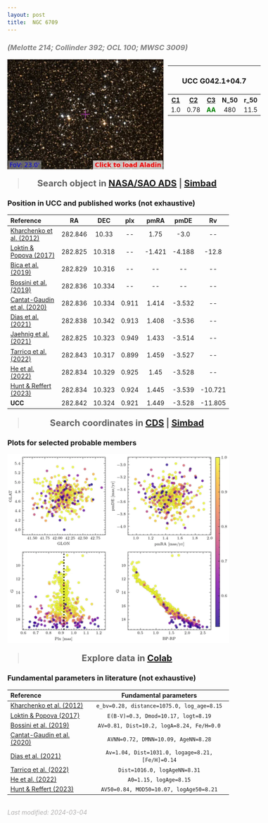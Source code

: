 ```yaml
---
layout: post
title:  NGC 6709
---
```

<h3><span style="color: #808080;"><i>(Melotte 214; Collinder 392; OCL 100; MWSC 3009)</i></span></h3><div style="display: flex; justify-content: space-between; width:720px;height:250px">
<div style="text-align: center;">
<!-- WEBP image -->
<img id="myImage" src="https://raw.githubusercontent.com/ucc23/Q1P/main/plots/ngc6709_aladin.webp" alt="Clickable Image" style="width:355px;height:250px; cursor: pointer;">

<!-- Div to contain Aladin Lite viewer -->
<div id="aladin-lite-div" style="width:355px;height:250px;display:none;"></div>

<!-- Aladin Lite script (will be loaded after the image is clicked) -->
<script type="text/javascript">
// Function to load Aladin Lite after image click and hide the image
function loadAladinLiteAndHideImage() {
    // Dynamically load the Aladin Lite script
    let aladinScript = document.createElement('script');
    aladinScript.src = "https://aladin.cds.unistra.fr/AladinLite/api/v3/latest/aladin.js";
    aladinScript.charset = "utf-8";
    aladinScript.onload = function () {
        A.init.then(() => {
            let aladin = A.aladin('#aladin-lite-div', {survey:"P/DSS2/color", fov:0.383, target: "282.842 10.324"});
            // Remove the image
            document.getElementById('myImage').remove();
            // Hide the image
            //document.getElementById('myImage').style.visibility = "hidden";
            // Show the Aladin Lite viewer
            document.getElementById('aladin-lite-div').style.display = 'block';
        });
     };
    document.head.appendChild(aladinScript);
}
// Event listener for image click
document.getElementById('myImage').addEventListener('click', loadAladinLiteAndHideImage);
</script>
</div>
<!-- Left block -->

<table style="text-align: center; width:355px;height:250px;">
  <!-- Row 1 (title) -->
  <tr>
    <td colspan="5"><h3>UCC G042.1+04.7</h3></td>
  </tr>
  <!-- Row 2 -->
  <tr>
    <th><a href="https://ucc.ar/faq#what-are-the-c1-c2-and-c3-parameters" title="Photometric class">C1</a></th>
    <th><a href="https://ucc.ar/faq#what-are-the-c1-c2-and-c3-parameters" title="Density class">C2</a></th>
    <th><a href="https://ucc.ar/faq#what-are-the-c1-c2-and-c3-parameters" title="Combined class">C3</a></th>
    <th><div title="Stars with membership probability >50%">N_50</div></th>
    <th><div title="Radius that contains half the members [arcmin]">r_50</div></th>
  </tr>
  <!-- Row 3 -->
  <tr>
    <td>1.0</td>
    <td>0.78</td>
    <td><span style="color: green; font-weight: bold;">A</span><span style="color: green; font-weight: bold;">A</span></td>
    <td>480</td>
    <td>11.5</td>
  </tr>
</table>
</div>

> <p style="text-align:center; font-weight: bold; font-size:20px">Search object in <a href="https://ui.adsabs.harvard.edu/search/q=%20collection%3Aastronomy%20body%3A%22NGC%206709%22&sort=date%20desc%2C%20bibcode%20desc&p_=0" target="_blank">NASA/SAO ADS</a> | <a href="https://simbad.cds.unistra.fr/simbad/sim-id-refs?Ident=ngc6709" target="_blank">Simbad</a></p>


### Position in UCC and published works (not exhaustive)

| Reference    | RA    | DEC   | plx  | pmRA  | pmDE   |  Rv  |
| :---         | :---: | :---: | :---: | :---: | :---: | :---: |
|[Kharchenko et al. (2012)](https://ui.adsabs.harvard.edu/abs/2012A%26A...543A.156K) | 282.846 | 10.33 | -- | 1.75 | -3.0 | -- |
|[Loktin & Popova (2017)](https://ui.adsabs.harvard.edu/abs/2017AstBu..72..257L/abstract) | 282.825 | 10.318 | -- | -1.421 | -4.188 | -12.8 |
|[Bica et al. (2019)](https://ui.adsabs.harvard.edu/abs/2019AJ....157...12B/abstract) | 282.829 | 10.316 | -- | -- | -- | -- |
|[Bossini et al. (2019)](https://ui.adsabs.harvard.edu/abs/2019A%26A...623A.108B/abstract) | 282.836 | 10.334 | -- | -- | -- | -- |
|[Cantat-Gaudin et al. (2020)](https://ui.adsabs.harvard.edu/abs/2020A%26A...640A...1C) | 282.836 | 10.334 | 0.911 | 1.414 | -3.532 | -- |
|[Dias et al. (2021)](https://ui.adsabs.harvard.edu/abs/2021MNRAS.504..356D) | 282.838 | 10.342 | 0.913 | 1.408 | -3.536 | -- |
|[Jaehnig et al. (2021)](https://ui.adsabs.harvard.edu/abs/2021ApJ...923..129J/abstract) | 282.825 | 10.323 | 0.949 | 1.433 | -3.514 | -- |
|[Tarricq et al. (2022)](https://ui.adsabs.harvard.edu/abs/2022A%26A...659A..59T/abstract) | 282.843 | 10.317 | 0.899 | 1.459 | -3.527 | -- |
|[He et al. (2022)](https://ui.adsabs.harvard.edu/abs/2022ApJS..262....7H/abstract) | 282.834 | 10.329 | 0.925 | 1.45 | -3.528 | -- |
|[Hunt & Reffert (2023)](https://ui.adsabs.harvard.edu/abs/2023A%26A...673A.114H/abstract) | 282.834 | 10.323 | 0.924 | 1.445 | -3.539 | -10.721 |
| **UCC** |282.842 | 10.324 | 0.921 | 1.449 | -3.528 | -11.805 |

> <p style="text-align:center; font-weight: bold; font-size:20px">Search coordinates in <a href="https://cdsportal.u-strasbg.fr/?target=282.842,+10.324" target="_blank">CDS</a> | <a href="https://simbad.cds.unistra.fr/mobile/object_list.html?coord=282.842%2010.324&output=json&radius=5&userEntry=ngc6709" target="_blank">Simbad</a></p>

### Plots for selected probable members

![CLUSTER](https://raw.githubusercontent.com/ucc23/Q1P/main/plots/ngc6709.webp)


> <p style="text-align:center; font-weight: bold; font-size:20px">Explore data in <a href="https://colab.research.google.com/github/UCC23/Q1P/blob/master/notebooks/ngc6709.ipynb" target="_blank">Colab</a></p>


### Fundamental parameters in literature (not exhaustive)

| Reference |  Fundamental parameters |
| :---         |     :---:      |
| [Kharchenko et al. (2012)](https://ui.adsabs.harvard.edu/abs/2012A%26A...543A.156K) | `e_bv=0.28, distance=1075.0, log_age=8.15` |
| [Loktin & Popova (2017)](https://ui.adsabs.harvard.edu/abs/2017AstBu..72..257L/abstract) | `E(B-V)=0.3, Dmod=10.17, logt=8.19` |
| [Bossini et al. (2019)](https://ui.adsabs.harvard.edu/abs/2019A%26A...623A.108B/abstract) | `AV=0.81, Dist=10.2, logA=8.24, Fe/H=0.0` |
| [Cantat-Gaudin et al. (2020)](https://ui.adsabs.harvard.edu/abs/2020A%26A...640A...1C) | `AVNN=0.72, DMNN=10.09, AgeNN=8.28` |
| [Dias et al. (2021)](https://ui.adsabs.harvard.edu/abs/2021MNRAS.504..356D) | `Av=1.04, Dist=1031.0, logage=8.21, [Fe/H]=0.14` |
| [Tarricq et al. (2022)](https://ui.adsabs.harvard.edu/abs/2022A%26A...659A..59T/abstract) | `Dist=1016.0, logAgeNN=8.31` |
| [He et al. (2022)](https://ui.adsabs.harvard.edu/abs/2022ApJS..262....7H/abstract) | `A0=1.15, logAge=8.15` |
| [Hunt & Reffert (2023)](https://ui.adsabs.harvard.edu/abs/2023A%26A...673A.114H/abstract) | `AV50=0.84, MOD50=10.07, logAge50=8.21` |

<br>
<font color="b3b1b1"><i>Last modified: 2024-03-04</i></font>
